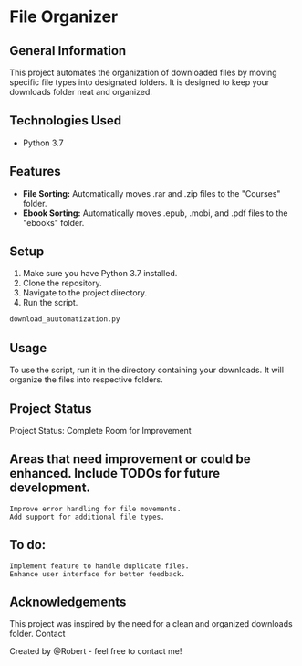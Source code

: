 # File Organizer

## General Information
This project automates the organization of downloaded files by moving specific file types into designated folders. It is designed to keep your downloads folder neat and organized.

## Technologies Used
- Python 3.7

## Features
- **File Sorting:** Automatically moves .rar and .zip files to the "Courses" folder.
- **Ebook Sorting:** Automatically moves .epub, .mobi, and .pdf files to the "ebooks" folder.

## Setup
1. Make sure you have Python 3.7 installed.
2. Clone the repository.
3. Navigate to the project directory.
4. Run the script.

```bash
download_auutomatization.py
```

## Usage
To use the script, run it in the directory containing your downloads. It will organize the files into respective folders.

## Project Status

Project Status: Complete
Room for Improvement

## Areas that need improvement or could be enhanced. Include TODOs for future development.

    Improve error handling for file movements.
    Add support for additional file types.

## To do:

    Implement feature to handle duplicate files.
    Enhance user interface for better feedback.

## Acknowledgements

This project was inspired by the need for a clean and organized downloads folder.
Contact

Created by @Robert - feel free to contact me!

